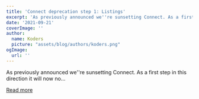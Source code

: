 ```yaml
---
title: 'Connect deprecation step 1: Listings'
excerpt: 'As previously announced we''re sunsetting Connect. As a first step in this direction it will now no...'
date: '2021-09-21'
coverImage: ''
author:
  name: Koders
  picture: "assets/blog/authors/koders.png"
ogImage:
  url: ''
---
```


As previously announced we''re sunsetting Connect. As a first step in this direction it will now no...

[Read more](https://dev.to/devteam/connect-deprecation-step-1-listings-d4f)
